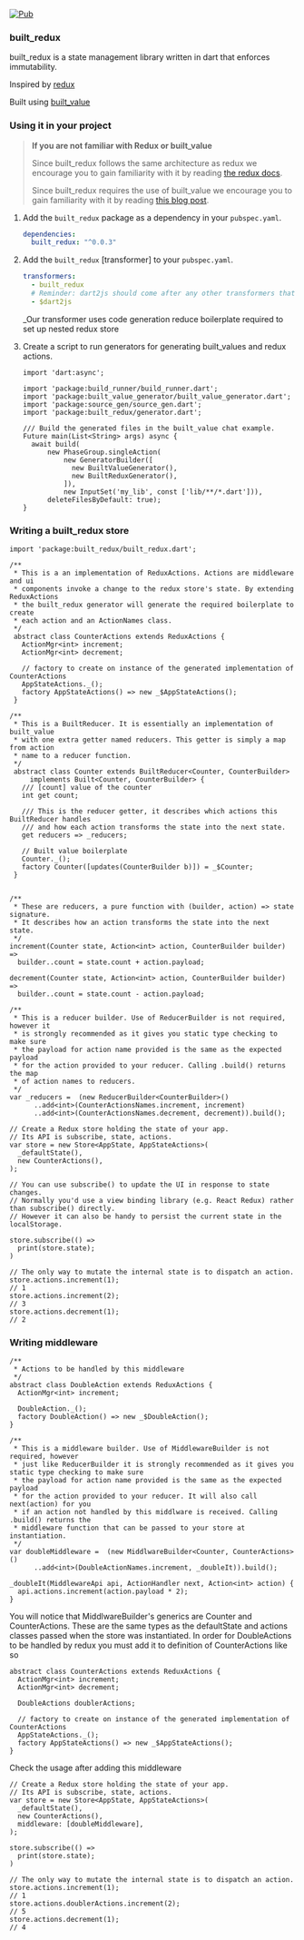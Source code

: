 [![Pub](https://img.shields.io/pub/v/built_redux.svg)](https://pub.dartlang.org/packages/built_redux)

### built_redux

built_redux is a state management library written in dart that enforces immutability.

Inspired by [redux][redux_git]

Built using [built_value][built_value_git]

### Using it in your project

> __If you are not familiar with Redux or built_value__
>
> Since built_redux follows the same architecture as redux we encourage you to
> gain familiarity with it by reading [the redux docs][redux_docs].
>
> Since built_redux requires the use of built_value we encourage you to
> gain familiarity with it by reading [this blog post][built_value_blog].

1. Add the `built_redux` package as a dependency in your `pubspec.yaml`.

    ```yaml
    dependencies:
      built_redux: "^0.0.3"
    ```

2. Add the `built_redux` [transformer] to your `pubspec.yaml`.

    ```yaml
    transformers:
      - built_redux
      # Reminder: dart2js should come after any other transformers that touch Dart code
      - $dart2js
    ```

    _Our transformer uses code generation reduce boilerplate required to set up
    nested redux store

3. Create a script to run generators for generating built_values and redux actions.
    ```
    import 'dart:async';

    import 'package:build_runner/build_runner.dart';
    import 'package:built_value_generator/built_value_generator.dart';
    import 'package:source_gen/source_gen.dart';
    import 'package:built_redux/generator.dart';

    /// Build the generated files in the built_value chat example.
    Future main(List<String> args) async {
      await build(
          new PhaseGroup.singleAction(
              new GeneratorBuilder([
                new BuiltValueGenerator(),
                new BuiltReduxGenerator(),
              ]),
              new InputSet('my_lib', const ['lib/**/*.dart'])),
          deleteFilesByDefault: true);
    }
    ```

### Writing a built_redux store

```
import 'package:built_redux/built_redux.dart';

/**
 * This is a an implementation of ReduxActions. Actions are middleware and ui
 * components invoke a change to the redux store's state. By extending ReduxActions
 * the built_redux generator will generate the required boilerplate to create
 * each action and an ActionNames class.
 */
 abstract class CounterActions extends ReduxActions {
   ActionMgr<int> increment;
   ActionMgr<int> decrement;

   // factory to create on instance of the generated implementation of CounterActions
   AppStateActions._();
   factory AppStateActions() => new _$AppStateActions();
 }

/**
 * This is a BuiltReducer. It is essentially an implementation of built_value
 * with one extra getter named reducers. This getter is simply a map from action
 * name to a reducer function.
 */
 abstract class Counter extends BuiltReducer<Counter, CounterBuilder>
     implements Built<Counter, CounterBuilder> {
   /// [count] value of the counter
   int get count;

   /// This is the reducer getter, it describes which actions this BuiltReducer handles
   /// and how each action transforms the state into the next state.
   get reducers => _reducers;

   // Built value boilerplate
   Counter._();
   factory Counter([updates(CounterBuilder b)]) = _$Counter;
 }


/**
 * These are reducers, a pure function with (builder, action) => state signature.
 * It describes how an action transforms the state into the next state.
 */
increment(Counter state, Action<int> action, CounterBuilder builder) =>
  builder..count = state.count + action.payload;

decrement(Counter state, Action<int> action, CounterBuilder builder) =>
  builder..count = state.count - action.payload;

/**
 * This is a reducer builder. Use of ReducerBuilder is not required, however it
 * is strongly recommended as it gives you static type checking to make sure
 * the payload for action name provided is the same as the expected payload
 * for the action provided to your reducer. Calling .build() returns the map
 * of action names to reducers.
 */
var _reducers =  (new ReducerBuilder<CounterBuilder>()
      ..add<int>(CounterActionsNames.increment, increment)
      ..add<int>(CounterActionsNames.decrement, decrement)).build();

// Create a Redux store holding the state of your app.
// Its API is subscribe, state, actions.
var store = new Store<AppState, AppStateActions>(
  _defaultState(),
  new CounterActions(),
);

// You can use subscribe() to update the UI in response to state changes.
// Normally you'd use a view binding library (e.g. React Redux) rather than subscribe() directly.
// However it can also be handy to persist the current state in the localStorage.

store.subscribe(() =>
  print(store.state);
)

// The only way to mutate the internal state is to dispatch an action.
store.actions.increment(1);
// 1
store.actions.increment(2);
// 3
store.actions.decrement(1);
// 2
```

### Writing middleware
```
/**
 * Actions to be handled by this middleware
 */
abstract class DoubleAction extends ReduxActions {
  ActionMgr<int> increment;

  DoubleAction._();
  factory DoubleAction() => new _$DoubleAction();
}

/**
 * This is a middleware builder. Use of MiddlewareBuilder is not required, however
 * just like ReducerBuilder it is strongly recommended as it gives you static type checking to make sure
 * the payload for action name provided is the same as the expected payload
 * for the action provided to your reducer. It will also call next(action) for you
 * if an action not handled by this middlware is received. Calling .build() returns the
 * middleware function that can be passed to your store at instantiation.
 */
var doubleMiddleware =  (new MiddlwareBuilder<Counter, CounterActions>()
      ..add<int>(DoubleActionNames.increment, _doubleIt)).build();

_doubleIt(MiddlewareApi api, ActionHandler next, Action<int> action) {
  api.actions.increment(action.payload * 2);
}
```

You will notice that MiddlwareBuilder's generics are Counter and CounterActions.
These are the same types as the defaultState and actions classes passed when
the store was instantiated. In order for DoubleActions to be handled by redux
you must add it to definition of CounterActions like so

```
abstract class CounterActions extends ReduxActions {
  ActionMgr<int> increment;
  ActionMgr<int> decrement;

  DoubleActions doublerActions;

  // factory to create on instance of the generated implementation of CounterActions
  AppStateActions._();
  factory AppStateActions() => new _$AppStateActions();
}
```

Check the usage after adding this middleware
```
// Create a Redux store holding the state of your app.
// Its API is subscribe, state, actions.
var store = new Store<AppState, AppStateActions>(
  _defaultState(),
  new CounterActions(),
  middleware: [doubleMiddleware],
);

store.subscribe(() =>
  print(store.state);
)

// The only way to mutate the internal state is to dispatch an action.
store.actions.increment(1);
// 1
store.actions.doublerActions.increment(2);
// 5
store.actions.decrement(1);
// 4
```

[built_value_blog]: https://medium.com/dartlang/darts-built-value-for-immutable-object-models-83e2497922d4

[built_value_git]: https://github.com/google/built_value.dart/

[redux_git]: https://github.com/reactjs/redux

[redux_docs]: http://redux.js.org/
